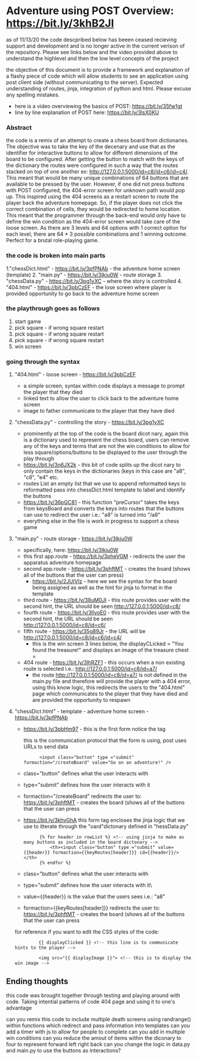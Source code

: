 # Adventure using POST Overview: https://bit.ly/3khB2JI 

as of 11/13/20 the code descpribed below has beeen ceased recieving support and development and is no longer active in the current verison of the repository. Please see links below and the video provided above to understand the highlevel and then the low level concepts of the project

the objective of this document is to provide a framework and explanation of a flashy piece of code which will allow students to see an application using post client side (without communicating to the server). Expected understanding of routes, jinja, integration of python and html. Please excuse any spelling mistakes.

* here is a video overviewing the basics of POST: https://bit.ly/35fw1gt
* line by line explanation of POST here: https://bit.ly/3lsX0KU

### Abstract
the code is a remix of an attempt to create a chess board from dictionaries. The objective was to take the key of the decenary and use that as the identifier for interactive buttons to allow for different dimensions of the board to be configured. After getting the button to match with the keys of the dictionary the routes were configured in such a way that the routes stacked on top of one another ex: http://127.0.0.1:5000/id=c8/id=c6/id=c4/. This meant that would be many unique combinations of 64 buttons that are available to be pressed by the user. However, if one did not press buttons with POST configured, the 404-error screen for unknown path would pop up. This inspired using the 404 screens as a restart screen to route the player back the adventure homepage. So, if the player does not click the correct combination of cells, they would be redirected to home location. This meant that the programmer through the back-end would only have to define the win condition as the 404-error screen would take care of the loose screen. As there are 3 levels and 64 options with 1 correct option for each level, there are 64 * 3 possible combinations and 1 winning outcome. Perfect for a brutal role-playing game. 

### the code is broken into main parts
1."chessDict.html" - https://bit.ly/3pfPNAb - the adventure home screen (template) 
2. "main.py" - https://bit.ly/3lkju0W - route storage
3. "chessData.py" - https://bit.ly/3pg1yXC - where the story is controlled
4. "404.html" - https://bit.ly/3pbCzEF - the lose screen where player is provided opportunity to go back to the adventure home screen

### the playthrough goes as follows
1. start game
2. pick square - if wrong square restart
3. pick square - if wrong square restart
4. pick square - if wrong square restart
5. win screen

### going through the syntax
1. "404.html" - loose screen - https://bit.ly/3pbCzEF
    - a simple screen, syntax within code displays a message to prompt the player that they died
    - linked text to allow the user to click back to the adventure home screen 
    - image to father communicate to the player that they have died

2. "chessData.py" - controlling the story - https://bit.ly/3pg1yXC
    - prominently at the top of the code is the board dicot nary, again this is a dictionary used to represent the chess board, users can remove any of the keys and terms that are not the win conditions to allow for less square/options/buttons to be displayed to the user through the play through 
    - https://bit.ly/3n6JX2k - this bit of code splits up the dicot nary to only contain the keys in the dictionaries (keys in this case are "a8", "c8", "e4" etc.
    - routes List an empty list that we use to append reformatted keys to reformatted pass into chessDict.html template to label and identify the buttons
    - https://bit.ly/36pGC81 - this function "preCursor" takes the keys from keysBoard and converts the keys into routes that the buttons can use to redirect the user i.e.: "a8" is turned into "/a8"
    - everything else in the file is work in progress to support a chess game 
    
3. "main.py" - route storage - https://bit.ly/3lkju0W
    - specifically, here: https://bit.ly/3lkju0W
    - this first app.route - https://bit.ly/3pheVGM - redirects the user the apparatus adventure homepage
    - second app.route - https://bit.ly/3phftMT - creates the board (shows all of the buttons that the user can press)
        - https://bit.ly/2JUIVIz - here we see the syntax for the board being assigned as well as the hint for jinja to format in the template
    - third route - https://bit.ly/38uM0JI - this route provides user with the second hint, the URL should be seen http://127.0.0.1:5000/id=c8/
    - fourth route - https://bit.ly/3llyoE0 - this route provides user with the second hint, the URL should be seen http://127.0.0.1:5000/id=c8/id=c6/
    - fifth route - https://bit.ly/35g89Jr - the URL will be http://127.0.0.1:5000/id=c8/id=c6/id=c4/
        - this is the win screen 3 lines below, the displayCLicked = "You found the treasure!" and displays an image of the treasure chest =
    - 404 route - https://bit.ly/3lhRZF1 - this occurs when a non existing route is selected i.e.: http://127.0.0.1:5000/id=c8/id=a7/
        - the route http://127.0.0.1:5000/id=c8/id=a7/ is not defined in the main.py file and therefore will provide the player with a 404 error, using this know logic, this redirects the users to the "404.html" page which communicates to the player that they have died and are provided the opportunity to respawn    
        
4. "chessDict.html" - template - adventure home screen - https://bit.ly/3pfPNAb
    - https://bit.ly/3pbHm97 - this is the first form notice the tag <form method="post"> this is the communication protocol that the form is using, post uses URLs to send data

                <input class="button" type ="submit" formaction="/createBoard" value="Go on an adventure!" /> 

    - class="button" defines what the user interacts with
    - type="submit" defines how the user interacts with it
    - formaction="/createBoard" redirects the user to: https://bit.ly/3phftMT - creates the board (shows all of the buttons that the user can press
        
    - https://bit.ly/3khvGhA this form tag encloses the jinja logic that we use to itterate through the "oard"dictonary defined in "hessData.py"
     
                {% for header in rowList %} <!-- using jinja to make as many buttons as included in the board dictonary -->
                    <th><input class="button" type ="submit" value={{header}} formaction={{keyRoutes[header]}} id={{header}}/></th>
                {% endfor %}
 
    - class="button" defines what the user interacts with
    - type="submit" defines how the user interacts with it\
    - value={{header}} is the value that the users sees i.e.: "a8"
    - formaction={{keyRoutes[header]}} redirects the user to: https://bit.ly/3phftMT - creates the board (shows all of the buttons that the user can press
     
     for reference if you want to edit the CSS styles of the code:
     
                {{ displayClicked }} <!-- this line is to communicate hints to the player -->

                <img src="{{ displayImage }}"> <!-- this is to display the win image -->


## Ending thoughts

this code was brought together through testing and playing around with code. Taking intential patterns of code 404 page and using it to one's advantage

can you remix this code to include multiple death screens using randrange() within functions which redirect and pass information into templates
can you add a timer with js to allow for people to complete
can you add in multiple win conditions
can you reduce the amout of items within the diconary to four to represent forward left right back 
can you change the logic in data.py and main.py to use the buttons as interactions?
